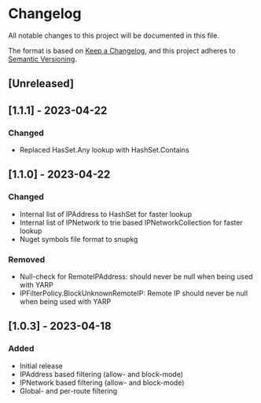 # Changelog

All notable changes to this project will be documented in this file.

The format is based on [Keep a Changelog](https://keepachangelog.com/en/1.0.0/),
and this project adheres to [Semantic Versioning](https://semver.org/spec/v2.0.0.html).

## [Unreleased]

## [1.1.1] - 2023-04-22
### Changed
- Replaced HasSet.Any lookup with HashSet.Contains

## [1.1.0] - 2023-04-22
### Changed
- Internal list of IPAddress to HashSet for faster lookup
- Internal list of IPNetwork to trie based IPNetworkCollection for faster lookup
- Nuget symbols file format to snupkg
### Removed
- Null-check for RemoteIPAddress: should never be null when being used with YARP
- IPFilterPolicy.BlockUnknownRemoteIP: Remote IP should never be null when being used with YARP

## [1.0.3] - 2023-04-18
### Added
- Initial release
- IPAddress based filtering (allow- and block-mode)
- IPNetwork based filtering (allow- and block-mode)
- Global- and per-route filtering